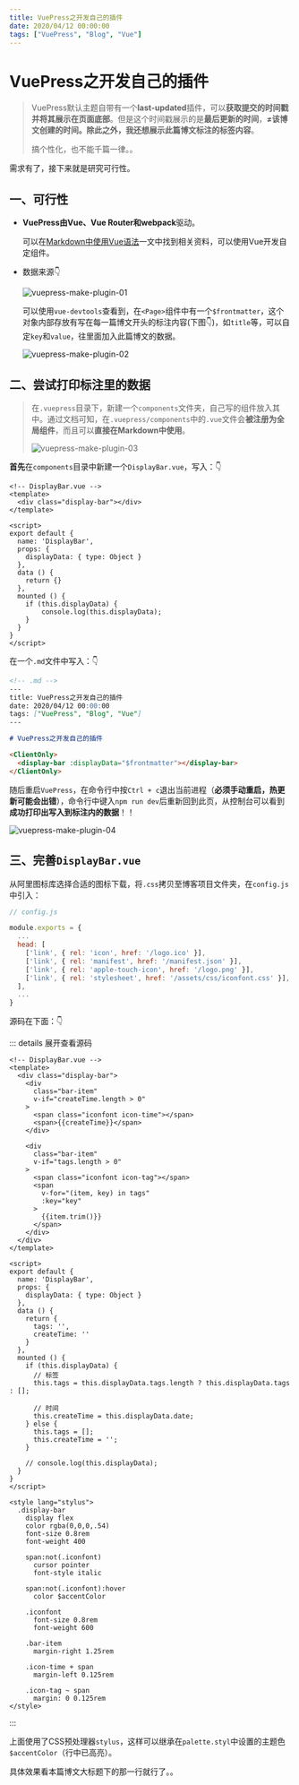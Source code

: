 ```yaml
---
title: VuePress之开发自己的插件
date: 2020/04/12 00:00:00
tags: ["VuePress", "Blog", "Vue"]
---
```

# VuePress之开发自己的插件

<ClientOnly>
  <display-bar :displayData="$frontmatter"></display-bar>
</ClientOnly>

> VuePress默认主题自带有一个**last-updated**插件，可以**获取提交的时间戳并将其展示在页面底部**。但是这个时间戳展示的是**最后更新的时间**，**≠**该博文创建的时间。除此之外，我还想展示此篇博文**标注的标签内容**。
>
> 搞个性化，也不能千篇一律。。

需求有了，接下来就是研究可行性。

## 一、可行性

* **VuePress由Vue、Vue Router和webpack**驱动。

  可以在[Markdown中使用Vue语法](https://www.vuepress.cn/guide/using-vue.html)一文中找到相关资料，可以使用Vue开发自定组件。

* 数据来源👇

  ![vuepress-make-plugin-01](/images/other/aboutblog/vuepress-make-plugin-01.png)

  可以使用`vue-devtools`查看到，在`<Page>`组件中有一个`$frontmatter`，这个对象内部存放有写在每一篇博文开头的标注内容(下图👇)，如`title`等，可以自定`key`和`value`，往里面加入此篇博文的数据。

  ![vuepress-make-plugin-02](/images/other/aboutblog/vuepress-make-plugin-02.png)

## 二、尝试打印标注里的数据

> 在`.vuepress`目录下，新建一个`components`文件夹，自己写的组件放入其中。通过文档可知，在`.vuepress/components`中的`.vue`文件会**被注册为全局组件**，而且可以**直接在Markdown中使用**。
>
> ![vuepress-make-plugin-03](/images/other/aboutblog/vuepress-make-plugin-03.png)

**首先**在`components`目录中新建一个`DisplayBar.vue`，写入：👇

```vue
<!-- DisplayBar.vue -->
<template>
  <div class="display-bar"></div>
</template>

<script>
export default {
  name: 'DisplayBar',
  props: {
    displayData: { type: Object }
  },
  data () {
    return {}
  },
  mounted () {
    if (this.displayData) {
    	console.log(this.displayData);
    }
  }
}
</script>
```

在一个`.md`文件中写入：👇

```markdown
<!-- .md -->
---
title: VuePress之开发自己的插件
date: 2020/04/12 00:00:00
tags: ["VuePress", "Blog", "Vue"]
---

# VuePress之开发自己的插件

<ClientOnly>
  <display-bar :displayData="$frontmatter"></display-bar>
</ClientOnly>
```

随后重启`VuePress`，在命令行中按`Ctrl + c`退出当前进程（**必须手动重启，热更新可能会出错**），命令行中键入`npm run dev`后重新回到此页，从控制台可以看到**成功打印出写入到标注内的数据**！！

![vuepress-make-plugin-04](/images/other/aboutblog/vuepress-make-plugin-04.png)

## 三、完善`DisplayBar.vue`

从阿里图标库选择合适的图标下载，将`.css`拷贝至博客项目文件夹，在`config.js`中引入：

```js {9}
// config.js

module.exports = {
  ...
  head: [
    ['link', { rel: 'icon', href: '/logo.ico' }],
    ['link', { rel: 'manifest', href: '/manifest.json' }],
    ['link', { rel: 'apple-touch-icon', href: '/logo.png' }],
    ['link', { rel: 'stylesheet', href: '/assets/css/iconfont.css' }],
  ],
  ...
}
```

源码在下面：👇

::: details 展开查看源码
```vue {56}
<!-- DisplayBar.vue -->
<template>
  <div class="display-bar">
    <div
      class="bar-item"
      v-if="createTime.length > 0"
    >
      <span class="iconfont icon-time"></span>
      <span>{{createTime}}</span>
    </div>

    <div
      class="bar-item"
      v-if="tags.length > 0"
    >
      <span class="iconfont icon-tag"></span>
      <span
        v-for="(item, key) in tags"
        :key="key"
      >
        {{item.trim()}}
  	  </span>
    </div>
  </div>
</template>

<script>
export default {
  name: 'DisplayBar',
  props: {
    displayData: { type: Object }
  },
  data () {
    return {
      tags: '',
      createTime: ''
    }
  },
  mounted () {
    if (this.displayData) {
      // 标签
      this.tags = this.displayData.tags.length ? this.displayData.tags : [];

      // 时间
      this.createTime = this.displayData.date;
    } else {
      this.tags = [];
      this.createTime = '';
    }

    // console.log(this.displayData);
  }
}
</script>

<style lang="stylus">
  .display-bar
    display flex
    color rgba(0,0,0,.54)
    font-size 0.8rem
    font-weight 400

    span:not(.iconfont)
      cursor pointer
      font-style italic

    span:not(.iconfont):hover
      color $accentColor

    .iconfont
      font-size 0.8rem
      font-weight 600

    .bar-item
      margin-right 1.25rem

    .icon-time + span
      margin-left 0.125rem

    .icon-tag ~ span
      margin: 0 0.125rem
</style>
```
:::

上面使用了CSS预处理器`stylus`，这样可以继承在`palette.styl`中设置的主题色`$accentColor`（行中已高亮）。

具体效果看本篇博文大标题下的那一行就行了。。

